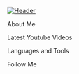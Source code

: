[![Header](https://github.com/alenadierickx/alenadierickx/tree/main/assets/alenadierickx_logo.png)](https://github.com/alenadierickx) 

About Me

Latest Youtube Videos

Languages and Tools

Follow Me